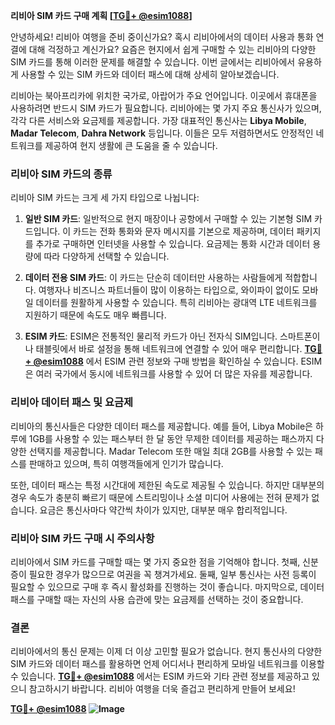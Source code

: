 **리비아 SIM 카드 구매 계획 [[TG💪+ @esim1088](https://t.me/s/esim1088)]**

안녕하세요! 리비아 여행을 준비 중이신가요? 혹시 리비아에서의 데이터 사용과 통화 연결에 대해 걱정하고 계신가요? 요즘은 현지에서 쉽게 구매할 수 있는 리비아의 다양한 SIM 카드를 통해 이러한 문제를 해결할 수 있습니다. 이번 글에서는 리비아에서 유용하게 사용할 수 있는 SIM 카드와 데이터 패스에 대해 상세히 알아보겠습니다.

리비아는 북아프리카에 위치한 국가로, 아랍어가 주요 언어입니다. 이곳에서 휴대폰을 사용하려면 반드시 SIM 카드가 필요합니다. 리비아에는 몇 가지 주요 통신사가 있으며, 각각 다른 서비스와 요금제를 제공합니다. 가장 대표적인 통신사는 **Libya Mobile**, **Madar Telecom**, **Dahra Network** 등입니다. 이들은 모두 저렴하면서도 안정적인 네트워크를 제공하여 현지 생활에 큰 도움을 줄 수 있습니다.

### 리비아 SIM 카드의 종류

리비아 SIM 카드는 크게 세 가지 타입으로 나뉩니다:

1. **일반 SIM 카드**: 일반적으로 현지 매장이나 공항에서 구매할 수 있는 기본형 SIM 카드입니다. 이 카드는 전화 통화와 문자 메시지를 기본으로 제공하며, 데이터 패키지를 추가로 구매하면 인터넷을 사용할 수 있습니다. 요금제는 통화 시간과 데이터 용량에 따라 다양하게 선택할 수 있습니다.

2. **데이터 전용 SIM 카드**: 이 카드는 단순히 데이터만 사용하는 사람들에게 적합합니다. 여행자나 비즈니스 파트너들이 많이 이용하는 타입으로, 와이파이 없이도 모바일 데이터를 원활하게 사용할 수 있습니다. 특히 리비아는 광대역 LTE 네트워크를 지원하기 때문에 속도도 매우 빠릅니다.

3. **ESIM 카드**: ESIM은 전통적인 물리적 카드가 아닌 전자식 SIM입니다. 스마트폰이나 태블릿에서 바로 설정을 통해 네트워크에 연결할 수 있어 매우 편리합니다. **[TG💪+ @esim1088](https://t.me/s/esim1088)** 에서 ESIM 관련 정보와 구매 방법을 확인하실 수 있습니다. ESIM은 여러 국가에서 동시에 네트워크를 사용할 수 있어 더 많은 자유를 제공합니다.

### 리비아 데이터 패스 및 요금제

리비아의 통신사들은 다양한 데이터 패스를 제공합니다. 예를 들어, Libya Mobile은 하루에 1GB를 사용할 수 있는 패스부터 한 달 동안 무제한 데이터를 제공하는 패스까지 다양한 선택지를 제공합니다. Madar Telecom 또한 매일 최대 2GB를 사용할 수 있는 패스를 판매하고 있으며, 특히 여행객들에게 인기가 많습니다.

또한, 데이터 패스는 특정 시간대에 제한된 속도로 제공될 수 있습니다. 하지만 대부분의 경우 속도가 충분히 빠르기 때문에 스트리밍이나 소셜 미디어 사용에는 전혀 문제가 없습니다. 요금은 통신사마다 약간씩 차이가 있지만, 대부분 매우 합리적입니다.

### 리비아 SIM 카드 구매 시 주의사항

리비아에서 SIM 카드를 구매할 때는 몇 가지 중요한 점을 기억해야 합니다. 첫째, 신분증이 필요한 경우가 많으므로 여권을 꼭 챙겨가세요. 둘째, 일부 통신사는 사전 등록이 필요할 수 있으므로 구매 후 즉시 활성화를 진행하는 것이 좋습니다. 마지막으로, 데이터 패스를 구매할 때는 자신의 사용 습관에 맞는 요금제를 선택하는 것이 중요합니다.

### 결론

리비아에서의 통신 문제는 이제 더 이상 고민할 필요가 없습니다. 현지 통신사의 다양한 SIM 카드와 데이터 패스를 활용하면 언제 어디서나 편리하게 모바일 네트워크를 이용할 수 있습니다. **[TG💪+ @esim1088](https://t.me/s/esim1088)** 에서는 ESIM 카드와 기타 관련 정보를 제공하고 있으니 참고하시기 바랍니다. 리비아 여행을 더욱 즐겁고 편리하게 만들어 보세요!

**[TG💪+ @esim1088](https://t.me/s/esim1088) ![Image](https://i.postimg.cc/Y0z9fWf4/image.png)**